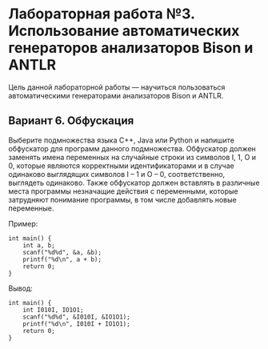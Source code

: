 # Лабораторная работа №3. Использование автоматических генераторов анализаторов Bison и ANTLR

Цель данной лабораторной работы — научиться пользоваться автоматическими генераторами анализаторов Bison и ANTLR.

## Вариант 6. Обфускация

Выберите подмножества языка C++, Java или Python и напишите обфускатор для программ данного подмножества. Обфускатор
должен заменять имена переменных на случайные строки из символов I, 1, O и 0, которые являются корректными
идентификаторами и в случае одинаково выглядящих символов I – 1 и O – 0, соответственно, выглядеть одинаково. Также
обфускатор должен вставлять в различные места программы незначащие действия с переменными, которые затрудняют понимание
программы, в том числе добавлять новые переменные.

Пример:
```
int main() {
    int a, b;
    scanf("%d%d", &a, &b);
    printf("%d\n", a + b);
    return 0;
}
```
Вывод:
```
int main() {
    int I010I, IO1O1;
    scanf("%d%d", &I010I, &IO1O1);
    printf("%d\n", I010I + IO1O1);
    return 0;
}
```

